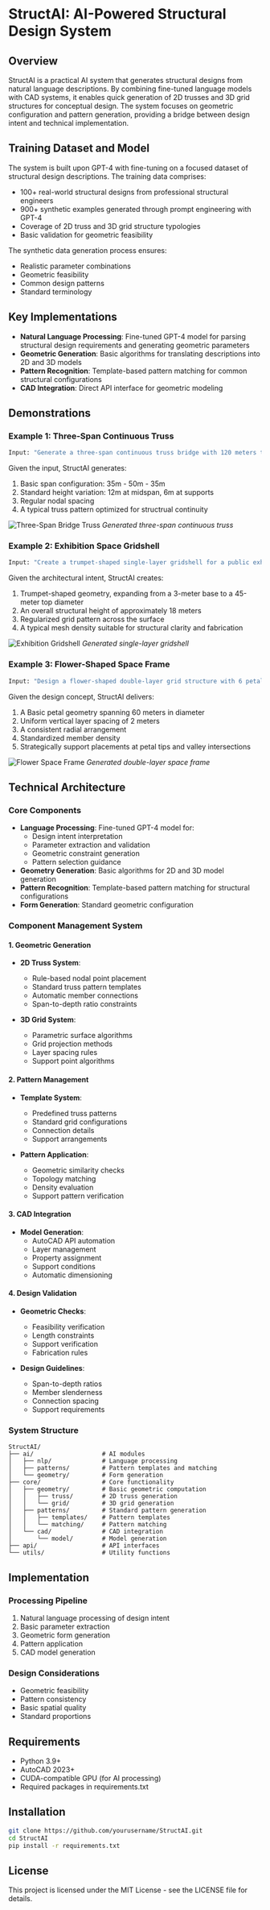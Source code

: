 # StructAI: AI-Powered Structural Design System

## Overview

StructAI is a practical AI system that generates structural designs from natural language descriptions. By combining fine-tuned language models with CAD systems, it enables quick generation of 2D trusses and 3D grid structures for conceptual design. The system focuses on geometric configuration and pattern generation, providing a bridge between design intent and technical implementation.

## Training Dataset and Model

The system is built upon GPT-4 with fine-tuning on a focused dataset of structural design descriptions. The training data comprises:

- 100+ real-world structural designs from professional structural engineers
- 900+ synthetic examples generated through prompt engineering with GPT-4
- Coverage of 2D truss and 3D grid structure typologies
- Basic validation for geometric feasibility

The synthetic data generation process ensures:
- Realistic parameter combinations
- Geometric feasibility
- Common design patterns
- Standard terminology

## Key Implementations

- **Natural Language Processing**: Fine-tuned GPT-4 model for parsing structural design requirements and generating geometric parameters
- **Geometric Generation**: Basic algorithms for translating descriptions into 2D and 3D models
- **Pattern Recognition**: Template-based pattern matching for common structural configurations
- **CAD Integration**: Direct API interface for geometric modeling

## Demonstrations

### Example 1: Three-Span Continuous Truss
```python
Input: "Generate a three-span continuous truss bridge with 120 meters total length."
```
Given the input, StructAI generates:
1. Basic span configuration: 35m - 50m - 35m
2. Standard height variation: 12m at midspan, 6m at supports
3. Regular nodal spacing
4. A typical truss pattern optimized for structrual continuity

![Three-Span Bridge Truss](Demo/2D%20Truss.png)
*Generated three-span continuous truss*

### Example 2: Exhibition Space Gridshell
```python
Input: "Create a trumpet-shaped single-layer gridshell for a public exhibition space. It should span roughly 50m."
```
Given the architectural intent, StructAI creates:
1. Trumpet-shaped geometry, expanding from a 3-meter base to a 45-meter top diameter
2. An overall structural height of approximately 18 meters
3. Regularized grid pattern across the surface
4. A typical mesh density suitable for structural clarity and fabrication

![Exhibition Gridshell](Demo/Single-layer%20Trumpet-shaped%20GridShell.png)
*Generated single-layer gridshell*

### Example 3: Flower-Shaped Space Frame
```python
Input: "Design a flower-shaped double-layer grid structure with 6 petals. It should have a dimension of 60m."
```
Given the design concept, StructAI delivers:
1. A Basic petal geometry spanning 60 meters in diameter
2. Uniform vertical layer spacing of 2 meters
3. A consistent radial arrangement
4. Standardized member density
5. Strategically support placements at petal tips and valley intersections

![Flower Space Frame](Demo/Double-layer%20Flower-shaped%20GridShell.png)
*Generated double-layer space frame*

## Technical Architecture

### Core Components
- **Language Processing**: Fine-tuned GPT-4 model for:
  - Design intent interpretation
  - Parameter extraction and validation
  - Geometric constraint generation
  - Pattern selection guidance
- **Geometry Generation**: Basic algorithms for 2D and 3D model generation
- **Pattern Recognition**: Template-based pattern matching for structural configurations
- **Form Generation**: Standard geometric configuration

### Component Management System

#### 1. Geometric Generation
- **2D Truss System**:
  - Rule-based nodal point placement
  - Standard truss pattern templates
  - Automatic member connections
  - Span-to-depth ratio constraints

- **3D Grid System**:
  - Parametric surface algorithms
  - Grid projection methods
  - Layer spacing rules
  - Support point algorithms

#### 2. Pattern Management
- **Template System**:
  - Predefined truss patterns
  - Standard grid configurations
  - Connection details
  - Support arrangements

- **Pattern Application**:
  - Geometric similarity checks
  - Topology matching
  - Density evaluation
  - Support pattern verification

#### 3. CAD Integration
- **Model Generation**:
  - AutoCAD API automation
  - Layer management
  - Property assignment
  - Support conditions
  - Automatic dimensioning

#### 4. Design Validation
- **Geometric Checks**:
  - Feasibility verification
  - Length constraints
  - Support verification
  - Fabrication rules

- **Design Guidelines**:
  - Span-to-depth ratios
  - Member slenderness
  - Connection spacing
  - Support requirements

### System Structure
```
StructAI/
├── ai/                   # AI modules
│   ├── nlp/              # Language processing
│   ├── patterns/         # Pattern templates and matching
│   └── geometry/         # Form generation
├── core/                 # Core functionality
│   ├── geometry/         # Basic geometric computation
│   │   ├── truss/        # 2D truss generation
│   │   └── grid/         # 3D grid generation
│   ├── patterns/         # Standard pattern generation
│   │   ├── templates/    # Pattern templates
│   │   └── matching/     # Pattern matching
│   └── cad/              # CAD integration
│       └── model/        # Model generation
├── api/                  # API interfaces
└── utils/                # Utility functions
```

## Implementation

### Processing Pipeline
1. Natural language processing of design intent
2. Basic parameter extraction
3. Geometric form generation
4. Pattern application
5. CAD model generation

### Design Considerations
- Geometric feasibility
- Pattern consistency
- Basic spatial quality
- Standard proportions

## Requirements

- Python 3.9+
- AutoCAD 2023+
- CUDA-compatible GPU (for AI processing)
- Required packages in requirements.txt

## Installation

```bash
git clone https://github.com/yourusername/StructAI.git
cd StructAI
pip install -r requirements.txt
```

## License

This project is licensed under the MIT License - see the LICENSE file for details.

